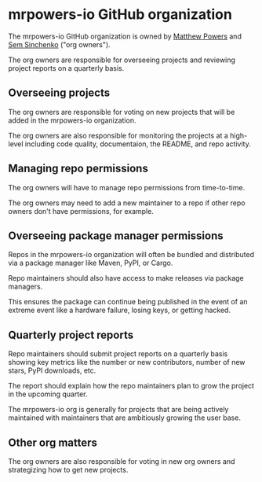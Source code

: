 # mrpowers-io GitHub organization

The mrpowers-io GitHub organization is owned by [Matthew Powers](https://www.linkedin.com/in/matthew-powers-cfa/) and [Sem Sinchenko](https://github.com/SemyonSinchenko) ("org owners").

The org owners are responsible for overseeing projects and reviewing project reports on a quarterly basis.

## Overseeing projects

The org owners are responsible for voting on new projects that will be added in the mrpowers-io organization.

The org owners are also responsible for monitoring the projects at a high-level including code quality, documentaion, the README, and repo activity.

## Managing repo permissions

The org owners will have to manage repo permissions from time-to-time.

The org owners may need to add a new maintainer to a repo if other repo owners don't have permissions, for example.

## Overseeing package manager permissions

Repos in the mrpowers-io organization will often be bundled and distributed via a package manager like Maven, PyPI, or Cargo.

Repo maintainers should also have access to make releases via package managers.

This ensures the package can continue being published in the event of an extreme event like a hardware failure, losing keys, or getting hacked.

## Quarterly project reports

Repo maintainers should submit project reports on a quarterly basis showing key metrics like the number or new contributors, number of new stars, PyPI downloads, etc.

The report should explain how the repo maintainers plan to grow the project in the upcoming quarter.

The mrpowers-io org is generally for projects that are being actively maintained with maintainers that are ambitiously growing the user base.

## Other org matters

The org owners are also responsible for voting in new org owners and strategizing how to get new projects.

